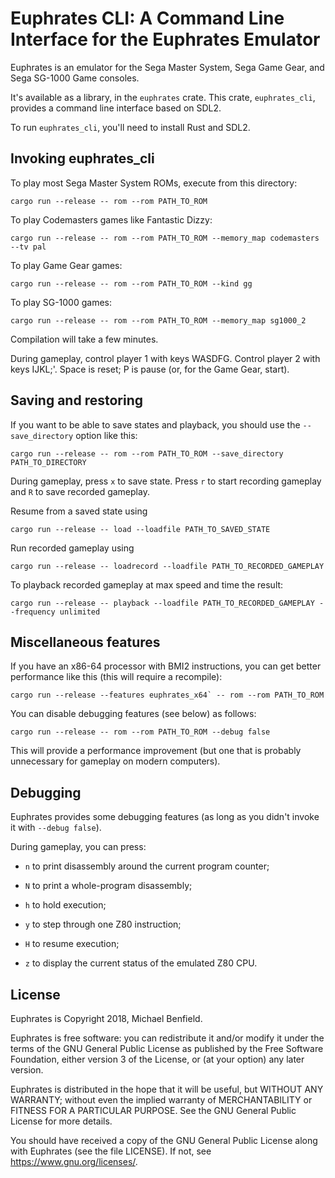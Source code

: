 # Euphrates CLI: A Command Line Interface for the Euphrates Emulator

Euphrates is an emulator for the Sega Master System, Sega Game Gear, and
Sega SG-1000 Game consoles.

It's available as a library, in the `euphrates` crate. This crate,
`euphrates_cli`, provides a command line interface based on SDL2.

To run `euphrates_cli`, you'll need to install Rust and SDL2.

## Invoking euphrates_cli

To play most Sega Master System ROMs, execute from this directory:
```
cargo run --release -- rom --rom PATH_TO_ROM
```

To play Codemasters games like Fantastic Dizzy:
```
cargo run --release -- rom --rom PATH_TO_ROM --memory_map codemasters --tv pal
```

To play Game Gear games:
```
cargo run --release -- rom --rom PATH_TO_ROM --kind gg
```

To play SG-1000 games:
```
cargo run --release -- rom --rom PATH_TO_ROM --memory_map sg1000_2
```

Compilation will take a few minutes.

During gameplay, control player 1 with keys WASDFG. Control player 2 with keys
IJKL;'. Space is reset; P is pause (or, for the Game Gear, start).

## Saving and restoring

If you want to be able to save states and playback, you should use the
`--save_directory` option like this:

```
cargo run --release -- rom --rom PATH_TO_ROM --save_directory PATH_TO_DIRECTORY
```

During gameplay, press `x` to save state. Press `r` to start recording gameplay
and `R` to save recorded gameplay.

Resume from a saved state using
```
cargo run --release -- load --loadfile PATH_TO_SAVED_STATE
```

Run recorded gameplay using
```
cargo run --release -- loadrecord --loadfile PATH_TO_RECORDED_GAMEPLAY
```

To playback recorded gameplay at max speed and time the result:
```
cargo run --release -- playback --loadfile PATH_TO_RECORDED_GAMEPLAY --frequency unlimited
```

## Miscellaneous features

If you have an x86-64 processor with BMI2 instructions, you can get better
performance like this (this will require a recompile):

```
cargo run --release --features euphrates_x64` -- rom --rom PATH_TO_ROM
```

You can disable debugging features (see below) as follows:

```
cargo run --release -- rom --rom PATH_TO_ROM --debug false
```

This will provide a performance improvement (but one that is probably
unnecessary for gameplay on modern computers).

## Debugging

Euphrates provides some debugging features (as long as you didn't invoke
it with `--debug false`).

During gameplay, you can press:

* `n` to print disassembly around the current program counter;

* `N` to print a whole-program disassembly;

* `h` to hold execution;

* `y` to step through one Z80 instruction;

* `H` to resume execution;

* `z` to display the current status of the emulated Z80 CPU.

## License

Euphrates is Copyright 2018, Michael Benfield.

Euphrates is free software: you can redistribute it and/or modify it under the
terms of the GNU General Public License as published by the Free Software
Foundation, either version 3 of the License, or (at your option) any later
version.

Euphrates is distributed in the hope that it will be useful, but WITHOUT ANY
WARRANTY; without even the implied warranty of MERCHANTABILITY or FITNESS FOR A
PARTICULAR PURPOSE. See the GNU General Public License for more details.

You should have received a copy of the GNU General Public License along with
Euphrates (see the file LICENSE). If not, see <https://www.gnu.org/licenses/>.
